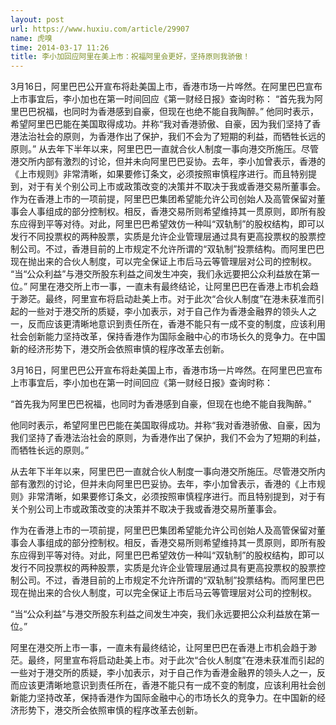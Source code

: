 ```yaml
---
layout: post
url: https://www.huxiu.com/article/29907
name: 虎嗅
time: 2014-03-17 11:26
title: 李小加回应阿里在美上市：祝福阿里会更好，坚持原则我骄傲！
---
```

3月16日，阿里巴巴公开宣布将赴美国上市，香港市场一片哗然。在阿里巴巴宣布上市事宜后，李小加也在第一时间回应《第一财经日报》查询时称： “首先我为阿里巴巴祝福，也同时为香港感到自豪，但现在也绝不能自我陶醉。” 他同时表示，希望阿里巴巴能在美国取得成功。并称“我对香港骄傲、自豪，因为我们坚持了香港法治社会的原则，为香港作出了保护，我们不会为了短期的利益，而牺牲长远的原则。” 从去年下半年以来，阿里巴巴一直就合伙人制度一事向港交所施压。尽管港交所内部有激烈的讨论，但并未向阿里巴巴妥协。去年，李小加曾表示，香港的《上市规则》非常清晰，如果要修订条文，必须按照审慎程序进行。而且特别提到，对于有关个别公司上市或政策改变的决策并不取决于我或香港交易所董事会。 作为在香港上市的一项前提，阿里巴巴集团希望能允许公司创始人及高管保留对董事会人事组成的部分控制权。相反，香港交易所则希望维持其一贯原则，即所有股东应得到平等对待。对此，阿里巴巴希望效仿一种叫“双轨制”的股权结构，即可以发行不同投票权的两种股票，实质是允许企业管理层通过具有更高投票权的股票控制公司。不过，香港目前的上市规定不允许所谓的“双轨制”投票结构。而阿里巴巴现在抛出来的合伙人制度，可以完全保证上市后马云等管理层对公司的控制权。 “当“公众利益”与港交所股东利益之间发生冲突，我们永远要把公众利益放在第一位。” 阿里在港交所上市一事，一直未有最终结论，让阿里巴巴在香港上市机会趋于渺茫。最终，阿里宣布将启动赴美上市。对于此次“合伙人制度”在港未获准而引起的一些对于港交所的质疑，李小加表示，对于自己作为香港金融界的领头人之一，反而应该更清晰地意识到责任所在，香港不能只有一成不变的制度，应该利用社会创新能力坚持改革，保持香港作为国际金融中心的市场长久的竞争力。在中国新的经济形势下，港交所会依照审慎的程序改革去创新。

3月16日，阿里巴巴公开宣布将赴美国上市，香港市场一片哗然。在阿里巴巴宣布上市事宜后，李小加也在第一时间回应《第一财经日报》查询时称：

“首先我为阿里巴巴祝福，也同时为香港感到自豪，但现在也绝不能自我陶醉。”

他同时表示，希望阿里巴巴能在美国取得成功。并称“我对香港骄傲、自豪，因为我们坚持了香港法治社会的原则，为香港作出了保护，我们不会为了短期的利益，而牺牲长远的原则。”

从去年下半年以来，阿里巴巴一直就合伙人制度一事向港交所施压。尽管港交所内部有激烈的讨论，但并未向阿里巴巴妥协。去年，李小加曾表示，香港的《上市规则》非常清晰，如果要修订条文，必须按照审慎程序进行。而且特别提到，对于有关个别公司上市或政策改变的决策并不取决于我或香港交易所董事会。

作为在香港上市的一项前提，阿里巴巴集团希望能允许公司创始人及高管保留对董事会人事组成的部分控制权。相反，香港交易所则希望维持其一贯原则，即所有股东应得到平等对待。对此，阿里巴巴希望效仿一种叫“双轨制”的股权结构，即可以发行不同投票权的两种股票，实质是允许企业管理层通过具有更高投票权的股票控制公司。不过，香港目前的上市规定不允许所谓的“双轨制”投票结构。而阿里巴巴现在抛出来的合伙人制度，可以完全保证上市后马云等管理层对公司的控制权。

“当“公众利益”与港交所股东利益之间发生冲突，我们永远要把公众利益放在第一位。”

阿里在港交所上市一事，一直未有最终结论，让阿里巴巴在香港上市机会趋于渺茫。最终，阿里宣布将启动赴美上市。对于此次“合伙人制度”在港未获准而引起的一些对于港交所的质疑，李小加表示，对于自己作为香港金融界的领头人之一，反而应该更清晰地意识到责任所在，香港不能只有一成不变的制度，应该利用社会创新能力坚持改革，保持香港作为国际金融中心的市场长久的竞争力。在中国新的经济形势下，港交所会依照审慎的程序改革去创新。

